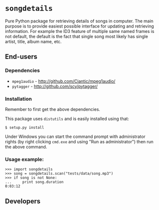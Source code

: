 ``songdetails`` 
===============

Pure Python package for retrieving details of songs in computer. The main 
purpose is to provide easiest possible interface for updating and retrieving
information. For example the ID3 feature of multiple same named frames is not
default, the default is the fact that single song most likely has single artist,
title, album name, etc.

End-users
---------

### Dependencies


* `mpeg1audio` - http://github.com/Ciantic/mpeg1audio/
* `pytagger` - http://github.com/scy/pytagger/

### Installation

Remember to first get the above dependencies.

This package uses `distutils` and is easily installed using that:

	$ setup.py install
	
Under Windows you can start the command prompt with administrator rights (by 
right clicking `cmd.exe` and using "Run as administrator") then run the above 
command.
	
### Usage example:

    >>> import songdetails
    >>> song = songdetails.scan("tests/data/song.mp3")
    >>> if song is not None:
    ...     print song.duration
    0:03:12


Developers
----------
